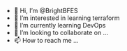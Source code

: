 - 👋 Hi, I’m @BrightBFES
- 👀 I’m interested in learning terraform
- 🌱 I’m currently learning DevOps
- 💞️ I’m looking to collaborate on ...
- 📫 How to reach me ...

<!---
BrightBFES/BrightBFES is a ✨ special ✨ repository because its `README.md` (this file) appears on your GitHub profile.
You can click the Preview link to take a look at your changes.
--->
